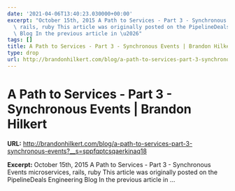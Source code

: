 ```yaml
---
date: '2021-04-06T13:40:23.030000+00:00'
excerpt: "October 15th, 2015 A Path to Services - Part 3 - Synchronous Events microservices,\
  \ rails, ruby This article was originally posted on the PipelineDeals Engineering\
  \ Blog In the previous article in \u2026"
tags: []
title: A Path to Services - Part 3 - Synchronous Events | Brandon Hilkert
type: drop
url: http://brandonhilkert.com/blog/a-path-to-services-part-3-synchronous-events?__s=sppfqptcsqaerkinaq18
---
```


# A Path to Services - Part 3 - Synchronous Events | Brandon Hilkert

**URL:** http://brandonhilkert.com/blog/a-path-to-services-part-3-synchronous-events?__s=sppfqptcsqaerkinaq18

**Excerpt:** October 15th, 2015 A Path to Services - Part 3 - Synchronous Events microservices, rails, ruby This article was originally posted on the PipelineDeals Engineering Blog In the previous article in …
